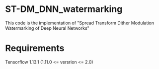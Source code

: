 # ST-DM_DNN_watermarking

This code is the implementation of "Spread Transform Dither Modulation Watermarking of Deep Neural Networks"

# Requirements

Tensorflow 1.13.1 (1.11.0 <= versrion <= 2.0)
